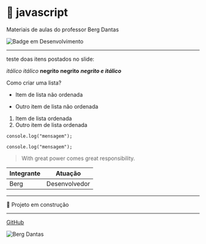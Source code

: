 # :octopus: javascript
Materiais de aulas do professor Berg Dantas

![Badge em Desenvolvimento](http://img.shields.io/static/v1?label=STATUS&message=EM%20DESENVOLVIMENTO&color=GREEN&style=for-the-badge)

___

teste doas itens postados no slide:

*itálico*
_itálico_
**negrito**
__negrito__
**_negrito e itálico_**


Como criar uma lista? 
- Item de lista não ordenada
* Outro item de lista não ordenada
1. Item de lista ordenada
2. Outro item de lista ordenada

```
console.log("mensagem");
```
~~~~
console.log("mensagem");
~~~~

> With great power comes great responsibility.

| Integrante | Atuação |
|------------|---------|
| Berg | Desenvolvedor   |



---
:construction: Projeto em construção
___

[GitHub](https://github.com) 

![Berg Dantas](https://github.com/bergdantas/bergdantas.github.io/blob/main/logo.png)


